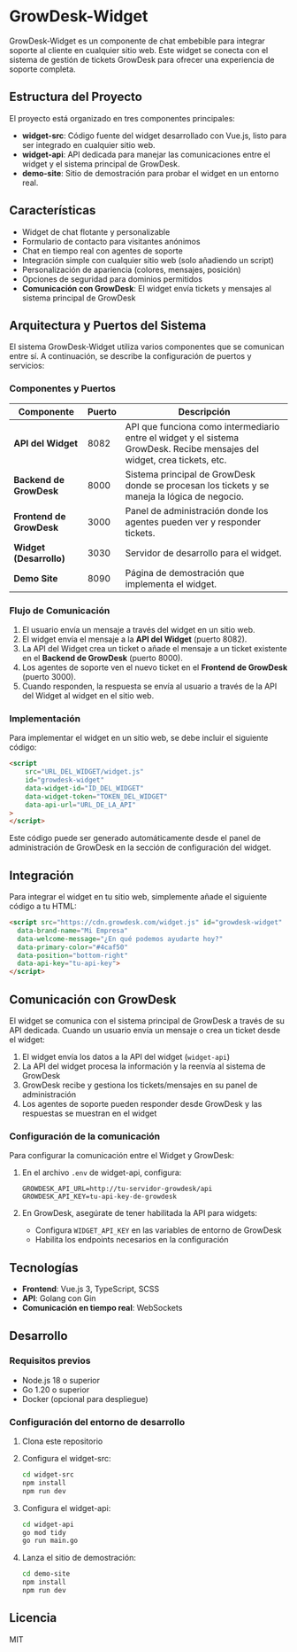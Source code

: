 # GrowDesk-Widget

GrowDesk-Widget es un componente de chat embebible para integrar soporte al cliente en cualquier sitio web. Este widget se conecta con el sistema de gestión de tickets GrowDesk para ofrecer una experiencia de soporte completa.

## Estructura del Proyecto

El proyecto está organizado en tres componentes principales:

- **widget-src**: Código fuente del widget desarrollado con Vue.js, listo para ser integrado en cualquier sitio web.
- **widget-api**: API dedicada para manejar las comunicaciones entre el widget y el sistema principal de GrowDesk.
- **demo-site**: Sitio de demostración para probar el widget en un entorno real.

## Características

- Widget de chat flotante y personalizable
- Formulario de contacto para visitantes anónimos
- Chat en tiempo real con agentes de soporte
- Integración simple con cualquier sitio web (solo añadiendo un script)
- Personalización de apariencia (colores, mensajes, posición)
- Opciones de seguridad para dominios permitidos
- **Comunicación con GrowDesk**: El widget envía tickets y mensajes al sistema principal de GrowDesk

## Arquitectura y Puertos del Sistema

El sistema GrowDesk-Widget utiliza varios componentes que se comunican entre sí. A continuación, se describe la configuración de puertos y servicios:

### Componentes y Puertos

| Componente | Puerto | Descripción |
|------------|--------|-------------|
| **API del Widget** | 8082 | API que funciona como intermediario entre el widget y el sistema GrowDesk. Recibe mensajes del widget, crea tickets, etc. |
| **Backend de GrowDesk** | 8000 | Sistema principal de GrowDesk donde se procesan los tickets y se maneja la lógica de negocio. |
| **Frontend de GrowDesk** | 3000 | Panel de administración donde los agentes pueden ver y responder tickets. |
| **Widget (Desarrollo)** | 3030 | Servidor de desarrollo para el widget. |
| **Demo Site** | 8090 | Página de demostración que implementa el widget. |

### Flujo de Comunicación

1. El usuario envía un mensaje a través del widget en un sitio web.
2. El widget envía el mensaje a la **API del Widget** (puerto 8082).
3. La API del Widget crea un ticket o añade el mensaje a un ticket existente en el **Backend de GrowDesk** (puerto 8000).
4. Los agentes de soporte ven el nuevo ticket en el **Frontend de GrowDesk** (puerto 3000).
5. Cuando responden, la respuesta se envía al usuario a través de la API del Widget al widget en el sitio web.

### Implementación

Para implementar el widget en un sitio web, se debe incluir el siguiente código:

```html
<script 
    src="URL_DEL_WIDGET/widget.js" 
    id="growdesk-widget"
    data-widget-id="ID_DEL_WIDGET" 
    data-widget-token="TOKEN_DEL_WIDGET" 
    data-api-url="URL_DE_LA_API"
>
</script>
```

Este código puede ser generado automáticamente desde el panel de administración de GrowDesk en la sección de configuración del widget.

## Integración

Para integrar el widget en tu sitio web, simplemente añade el siguiente código a tu HTML:

```html
<script src="https://cdn.growdesk.com/widget.js" id="growdesk-widget"
  data-brand-name="Mi Empresa"
  data-welcome-message="¿En qué podemos ayudarte hoy?"
  data-primary-color="#4caf50"
  data-position="bottom-right"
  data-api-key="tu-api-key">
</script>
```

## Comunicación con GrowDesk

El widget se comunica con el sistema principal de GrowDesk a través de su API dedicada. Cuando un usuario envía un mensaje o crea un ticket desde el widget:

1. El widget envía los datos a la API del widget (`widget-api`)
2. La API del widget procesa la información y la reenvía al sistema de GrowDesk
3. GrowDesk recibe y gestiona los tickets/mensajes en su panel de administración
4. Los agentes de soporte pueden responder desde GrowDesk y las respuestas se muestran en el widget

### Configuración de la comunicación

Para configurar la comunicación entre el Widget y GrowDesk:

1. En el archivo `.env` de widget-api, configura:
   ```
   GROWDESK_API_URL=http://tu-servidor-growdesk/api
   GROWDESK_API_KEY=tu-api-key-de-growdesk
   ```

2. En GrowDesk, asegúrate de tener habilitada la API para widgets:
   - Configura `WIDGET_API_KEY` en las variables de entorno de GrowDesk
   - Habilita los endpoints necesarios en la configuración

## Tecnologías

- **Frontend**: Vue.js 3, TypeScript, SCSS
- **API**: Golang con Gin
- **Comunicación en tiempo real**: WebSockets

## Desarrollo

### Requisitos previos

- Node.js 18 o superior
- Go 1.20 o superior
- Docker (opcional para despliegue)

### Configuración del entorno de desarrollo

1. Clona este repositorio
2. Configura el widget-src:
   ```bash
   cd widget-src
   npm install
   npm run dev
   ```

3. Configura el widget-api:
   ```bash
   cd widget-api
   go mod tidy
   go run main.go
   ```

4. Lanza el sitio de demostración:
   ```bash
   cd demo-site
   npm install
   npm run dev
   ```

## Licencia

MIT
